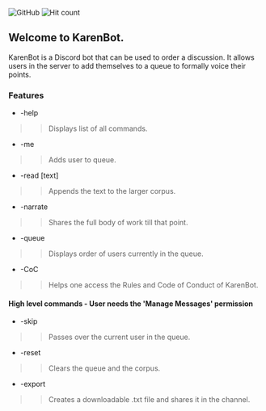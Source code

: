 ![GitHub](https://img.shields.io/github/license/orectique/KarenBot) ![Hit count](https://hits.vercel.app/orectique/karenbot.svg)

## Welcome to KarenBot.

KarenBot is a Discord bot that can be used to order a discussion. It allows users in the server to add themselves to a queue to formally voice their points.

### Features

- -help
>> Displays list of all commands.
- -me
>> Adds user to queue.
- -read [text]
>> Appends the text to the larger corpus.
- -narrate
>> Shares the full body of work till that point.
- -queue
>> Displays order of users currently in the queue.
- -CoC
>> Helps one access the Rules and Code of Conduct of KarenBot.

#### High level commands - User needs the 'Manage Messages' permission
- -skip
>> Passes over the current user in the queue.
- -reset
>> Clears the queue and the corpus.
- -export
>> Creates a downloadable .txt file and shares it in the channel.
